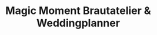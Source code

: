 ---
title: "Magic Moment Brautatelier & Weddingplanner"
url: /magdeburg/magic-moment-brautatelier-und-weddingplanner/
shop: Kleidung
---